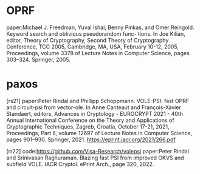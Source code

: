 # OPRF
paper:Michael J. Freedman, Yuval Ishai, Benny Pinkas, and Omer Reingold. Keyword search and oblivious pseudorandom func- tions. In Joe Kilian, editor, Theory of Cryptography, Second Theory of Cryptography Conference, TCC 2005, Cambridge, MA, USA, February 10-12, 2005, Proceedings, volume 3378 of Lecture Notes in Computer Science, pages 303–324. Springer, 2005.

# paxos

[rs21]
paper:Peter Rindal and Phillipp Schoppmann. VOLE-PSI: fast OPRF and circuit-psi from vector-ole. In Anne Canteaut and François-Xavier Standaert, editors, Advances in Cryptology - EUROCRYPT 2021 - 40th Annual International Conference on the Theory and Applications of Cryptographic Techniques, Zagreb, Croatia, October 17-21, 2021, Proceedings, Part II, volume 12697 of Lecture Notes in Computer Science, pages 901–930. Springer, 2021.
https://eprint.iacr.org/2021/266.pdf


[rr22]
code:https://github.com/Visa-Research/volepsi
paper:Peter Rindal and Srinivasan Raghuraman. Blazing fast PSI from improved OKVS and subfield VOLE. IACR Cryptol. ePrint Arch., page 320, 2022.